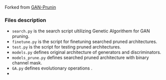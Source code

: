 Forked from [GAN-Prunin](https://github.com/yehuitang/Pruning/tree/master/GAN-Pruning)

### Files description

- `search.py` is the search script ultilizing Genetic Algorithem for GAN pruning.
- `finetune.py` is the script for finetuning searched pruned architectures.
- `test.py` is the script for testing pruned architectures.
- `models.py` defines original architecture of generators and discriminators.
- `models_prune.py` defines searched pruned architecture with binary channel mask.
- `GA.py` defines evolutionary operations .
- 